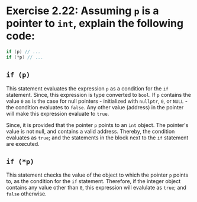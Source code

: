 # Exercise 2.22: Assuming `p` is a pointer to `int`, explain the following code:

```cpp
if (p) // ...
if (*p) // ...
```

## `if (p)`

This statement evaluates the expression `p` as a condition for the `if` statement. Since, this expression is type converted to `bool`. If `p` contains the value `0` as is the case for null pointers - initialized with `nullptr`, `0`, or `NULL` - the condition evaluates to `false`. Any other value (address) in the pointer will make this expression evaluate to `true`.

Since, it is provided that the pointer `p` points to an `int` object. The pointer's value is not null, and contains a valid address. Thereby, the condition evaluates as `true`; and the statements in the block next to the `if` statement are executed.

## `if (*p)`

This statement checks the value of the object to which the pointer `p` points to, as the condition for the `if` statement. Therefore, if the integer object contains any value other than `0`, this expression will evalulate as `true`; and `false` otherwise.